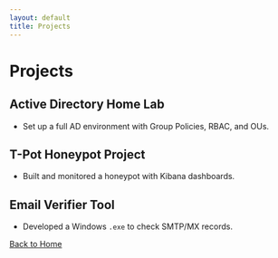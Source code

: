 ```yaml
---
layout: default
title: Projects
---
```


# Projects

## Active Directory Home Lab
- Set up a full AD environment with Group Policies, RBAC, and OUs.

## T-Pot Honeypot Project
- Built and monitored a honeypot with Kibana dashboards.

## Email Verifier Tool
- Developed a Windows `.exe` to check SMTP/MX records.

[Back to Home](index.md)

